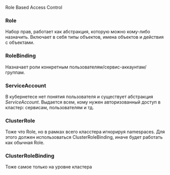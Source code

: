 Role Based Access Control

### Role
Набор прав, работает как абстракция, которую можно кому-либо назначить. Включает в себя типы объектов, имена объектов и действия с объектами.

### RoleBinding
Назначает роли конкретным пользователям/сервис-аккаунтам/группам.

### ServiceAccount
В кубернетесе нет понятия пользователя и существует абстракция _ServiceAccount_. Выдается всем, кому нужен авторизованный доступ в кластер: сервисам, пользователям и тд.

### ClusterRole
Тоже что Role, но в рамках всего класстера игнорируя namespaces. Для этого должен использоваться ClusterRoleBinding, иначе будет работать как обычная Role.

### ClusterRoleBinding
Тоже самое только на уровне кластера

